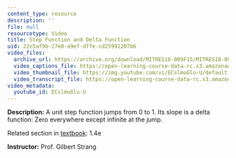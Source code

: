 ```yaml
---
content_type: resource
description: ''
file: null
resourcetype: Video
title: Step Function and Delta Function
uid: 22c5af9b-27e0-a9ef-dffe-cd25991207b6
video_files:
  archive_url: https://archive.org/download/MITRES18-009F15/MITRES18-009F15_1_4e_Step_Function_and_Delta_Function_300k.mp4
  video_captions_file: https://open-learning-course-data-rc.s3.amazonaws.com/res-18-009-learn-differential-equations-up-close-with-gilbert-strang-and-cleve-moler-fall-2015/9ea95a75cece5653aba8e2b708a1179d_ECslmuGlu-U.vtt
  video_thumbnail_file: https://img.youtube.com/vi/ECslmuGlu-U/default.jpg
  video_transcript_file: https://open-learning-course-data-rc.s3.amazonaws.com/res-18-009-learn-differential-equations-up-close-with-gilbert-strang-and-cleve-moler-fall-2015/5f5ad565f60b4a4d3136bc33c844286c_ECslmuGlu-U.pdf
video_metadata:
  youtube_id: ECslmuGlu-U
---
```


**Description:** A unit step function jumps from 0 to 1. Its slope is a delta function: Zero everywhere except infinite at the jump.

Related section in [textbook](http://www-math.mit.edu/~gs/dela/): 1.4e

**Instructor:** Prof. Gilbert Strang
